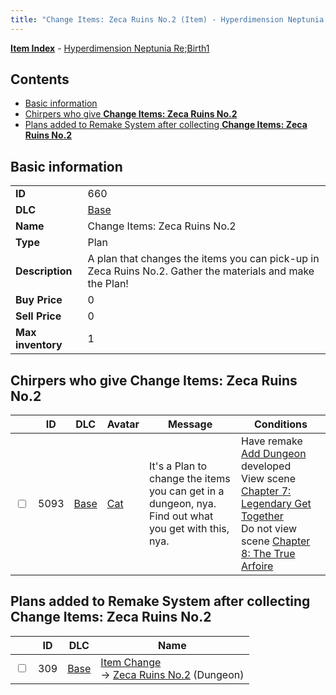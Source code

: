 ```yaml
---
title: "Change Items: Zeca Ruins No.2 (Item) - Hyperdimension Neptunia Re;Birth1"
---
```


[**Item Index**](/neptunia/rb1/item/index.html) - [Hyperdimension Neptunia Re;Birth1](/neptunia/rb1)

## Contents

- [Basic information](#basic-information)
- [Chirpers who give **Change Items: Zeca Ruins No.2**](#chirpers-who-give-change-items-zeca-ruins-no2)
- [Plans added to Remake System after collecting **Change Items: Zeca Ruins No.2**](#plans-added-to-remake-system-after-collecting-change-items-zeca-ruins-no2)

## Basic information

|   |   |
| -- | -- |
| **ID** | 660 |
| **DLC** | [Base](/neptunia/rb1/dlc/1-base.html) |
| **Name** | Change Items: Zeca Ruins No.2 |
| **Type** | Plan |
| **Description** | A plan that changes the items you can pick-up in Zeca Ruins No.2. Gather the materials and make the Plan! |
| **Buy Price** | 0 |
| **Sell Price** | 0 |
| **Max inventory** | 1 |

## Chirpers who give **Change Items: Zeca Ruins No.2**

|    | ID | DLC | Avatar | Message | Conditions |
| -- | -- | --- | ------ | ------- | ---------- |
| <input type="checkbox" id="rb1-chirper-event-1-5093" class="trackbox" /> | 5093 | [Base](/neptunia/rb1/dlc/1-base.html) | [Cat](/neptunia/rb1/avatar/1-226-cat.html) | It's a Plan to change the items you can get in a dungeon, nya.<br />Find out what you get with this, nya. | Have remake [Add Dungeon](/neptunia/rb1/remake/1-223-add-dungeon.html) developed<br />View scene [Chapter 7: Legendary Get Together](/neptunia/rb1/scene/1-726-chapter-7-legendary-get-together.html)<br />Do not view scene [Chapter 8: The True Arfoire](/neptunia/rb1/scene/1-807-chapter-8-the-true-arfoire.html) |

## Plans added to Remake System after collecting **Change Items: Zeca Ruins No.2**

|    | ID | DLC | Name |
| -- | -- | --- | ---- |
| <input type="checkbox" id="rb1-remake-1-309" class="trackbox" /> | 309 | [Base](/neptunia/rb1/dlc/1-base.html) | [Item Change](/neptunia/rb1/remake/1-309-item-change.html)<br />→ [Zeca Ruins No.2](/neptunia/rb1/dungeon/1-120-zeca-ruins-no-2.html) (Dungeon) |